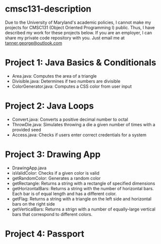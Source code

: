 # cmsc131-description
Due to the University of Maryland's academic policies, I cannot make my projects for CMSC131 (Object Oriented Programming I) public.
Thus, I have described my work for these projects below.
If you are an employer, I can share my private code repository with you. Just email me at tanner.george@outlook.com

# Project 1: Java Basics & Conditionals
- Area.java: Computes the area of a triangle
- Divisible.java: Determines if two numbers are divisible
- ColorGenerator.java: Computes a CSS color from user input

# Project 2: Java Loops
- Convert.java: Converts a positive decimal number to octal
- ThrowDie.java: Simulates throwing a die a given number of times with a provided seed
- Access.java: Checks if users enter correct credentials for a system

# Project 3: Drawing App
- DrawingApp.java
-   isValidColor: Checks if a given color is valid
-   getRandomColor: Generates a random color
-   getRectangle: Returns a string with a rectangle of specified dimensions
-   getHorizontalBars: Returns a string with the number of horizontal bars. Each bar is of equal length and has a different color.
-   getFlag: Returns a string with a triangle on the left side and horizontal bars on the right side
-   getVerticalBars: Returns a strign with a number of equally-large vertical bars that correspond to different colors.

# Project 4: Passport
